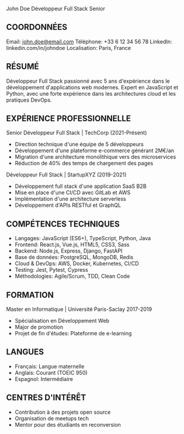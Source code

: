 John Doe
Développeur Full Stack Senior

COORDONNÉES
-----------
Email: john.doe@email.com
Téléphone: +33 6 12 34 56 78
LinkedIn: linkedin.com/in/johndoe
Localisation: Paris, France

RÉSUMÉ
------
Développeur Full Stack passionné avec 5 ans d'expérience dans le développement d'applications web modernes. Expert en JavaScript et Python, avec une forte expérience dans les architectures cloud et les pratiques DevOps.

EXPÉRIENCE PROFESSIONNELLE
-------------------------
Senior Développeur Full Stack | TechCorp (2021-Présent)
- Direction technique d'une équipe de 5 développeurs
- Développement d'une plateforme e-commerce générant 2M€/an
- Migration d'une architecture monolithique vers des microservices
- Réduction de 40% des temps de chargement des pages

Développeur Full Stack | StartupXYZ (2019-2021)
- Développement full stack d'une application SaaS B2B
- Mise en place d'une CI/CD avec GitLab et AWS
- Implémentation d'une architecture serverless
- Développement d'APIs RESTful et GraphQL

COMPÉTENCES TECHNIQUES
--------------------
- Langages: JavaScript (ES6+), TypeScript, Python, Java
- Frontend: React.js, Vue.js, HTML5, CSS3, Sass
- Backend: Node.js, Express, Django, FastAPI
- Base de données: PostgreSQL, MongoDB, Redis
- Cloud & DevOps: AWS, Docker, Kubernetes, CI/CD
- Testing: Jest, Pytest, Cypress
- Méthodologies: Agile/Scrum, TDD, Clean Code

FORMATION
--------
Master en Informatique | Université Paris-Saclay
2017-2019
- Spécialisation en Développement Web
- Major de promotion
- Projet de fin d'études: Plateforme de e-learning

LANGUES
-------
- Français: Langue maternelle
- Anglais: Courant (TOEIC 950)
- Espagnol: Intermédiaire

CENTRES D'INTÉRÊT
---------------
- Contribution à des projets open source
- Organisation de meetups tech
- Mentor pour des étudiants en reconversion
